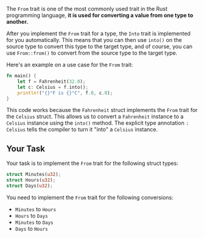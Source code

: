 The `From` trait is one of the most commonly used trait in the Rust programming language, **it is used for converting a value from one type to another.**

After you implement the `From` trait for a type, the `Into` trait is implemented for you automatically. This means that you can then use `into()` on the source type to convert this type to the target type, and of course, you can use `From::from()` to convert from the source type to the target type.

Here's an example on a use case for the `From` trait:

```rust
fn main() {
    let f = Fahrenheit(32.0);
    let c: Celsius = f.into();
    println!("{}°F is {}°C", f.0, c.0);
}
```

This code works because the `Fahrenheit` struct implements the `From` trait for the `Celsius` struct. This allows us to convert a `Fahrenheit` instance to a `Celsius` instance using the `into()` method. The explicit type annotation `: Celsius` tells the compiler to turn it "into" a `Celsius` instance.

## Your Task

Your task is to implement the `From` trait for the following struct types:

```rust
struct Minutes(u32);
struct Hours(u32);
struct Days(u32);
```

You need to implement the `From` trait for the following conversions:

- `Minutes` to `Hours`
- `Hours` to `Days`
- `Minutes` to `Days`
- `Days` to `Hours`
